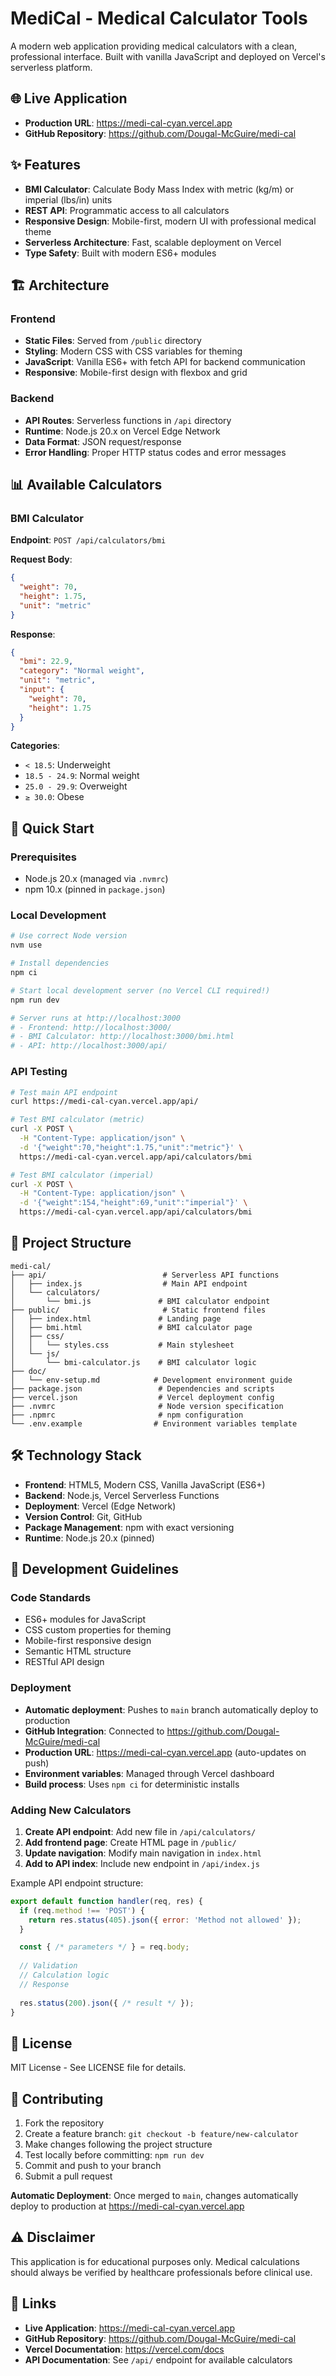 # MediCal - Medical Calculator Tools

A modern web application providing medical calculators with a clean, professional interface. Built with vanilla JavaScript and deployed on Vercel's serverless platform.

## 🌐 Live Application

- **Production URL**: https://medi-cal-cyan.vercel.app
- **GitHub Repository**: https://github.com/Dougal-McGuire/medi-cal

## ✨ Features

- **BMI Calculator**: Calculate Body Mass Index with metric (kg/m) or imperial (lbs/in) units
- **REST API**: Programmatic access to all calculators
- **Responsive Design**: Mobile-first, modern UI with professional medical theme
- **Serverless Architecture**: Fast, scalable deployment on Vercel
- **Type Safety**: Built with modern ES6+ modules

## 🏗️ Architecture

### Frontend
- **Static Files**: Served from `/public` directory
- **Styling**: Modern CSS with CSS variables for theming
- **JavaScript**: Vanilla ES6+ with fetch API for backend communication
- **Responsive**: Mobile-first design with flexbox and grid

### Backend
- **API Routes**: Serverless functions in `/api` directory
- **Runtime**: Node.js 20.x on Vercel Edge Network
- **Data Format**: JSON request/response
- **Error Handling**: Proper HTTP status codes and error messages

## 📊 Available Calculators

### BMI Calculator
**Endpoint**: `POST /api/calculators/bmi`

**Request Body**:
```json
{
  "weight": 70,
  "height": 1.75,
  "unit": "metric"
}
```

**Response**:
```json
{
  "bmi": 22.9,
  "category": "Normal weight",
  "unit": "metric",
  "input": {
    "weight": 70,
    "height": 1.75
  }
}
```

**Categories**:
- `< 18.5`: Underweight
- `18.5 - 24.9`: Normal weight
- `25.0 - 29.9`: Overweight
- `≥ 30.0`: Obese

## 🚀 Quick Start

### Prerequisites
- Node.js 20.x (managed via `.nvmrc`)
- npm 10.x (pinned in `package.json`)

### Local Development
```bash
# Use correct Node version
nvm use

# Install dependencies
npm ci

# Start local development server (no Vercel CLI required!)
npm run dev

# Server runs at http://localhost:3000
# - Frontend: http://localhost:3000/
# - BMI Calculator: http://localhost:3000/bmi.html
# - API: http://localhost:3000/api/
```

### API Testing
```bash
# Test main API endpoint
curl https://medi-cal-cyan.vercel.app/api/

# Test BMI calculator (metric)
curl -X POST \
  -H "Content-Type: application/json" \
  -d '{"weight":70,"height":1.75,"unit":"metric"}' \
  https://medi-cal-cyan.vercel.app/api/calculators/bmi

# Test BMI calculator (imperial)
curl -X POST \
  -H "Content-Type: application/json" \
  -d '{"weight":154,"height":69,"unit":"imperial"}' \
  https://medi-cal-cyan.vercel.app/api/calculators/bmi
```

## 📁 Project Structure

```
medi-cal/
├── api/                          # Serverless API functions
│   ├── index.js                  # Main API endpoint
│   └── calculators/
│       └── bmi.js               # BMI calculator endpoint
├── public/                       # Static frontend files
│   ├── index.html               # Landing page
│   ├── bmi.html                 # BMI calculator page
│   ├── css/
│   │   └── styles.css           # Main stylesheet
│   └── js/
│       └── bmi-calculator.js    # BMI calculator logic
├── doc/
│   └── env-setup.md            # Development environment guide
├── package.json                 # Dependencies and scripts
├── vercel.json                  # Vercel deployment config
├── .nvmrc                       # Node version specification
├── .npmrc                       # npm configuration
└── .env.example                # Environment variables template
```

## 🛠️ Technology Stack

- **Frontend**: HTML5, Modern CSS, Vanilla JavaScript (ES6+)
- **Backend**: Node.js, Vercel Serverless Functions
- **Deployment**: Vercel (Edge Network)
- **Version Control**: Git, GitHub
- **Package Management**: npm with exact versioning
- **Runtime**: Node.js 20.x (pinned)

## 🔧 Development Guidelines

### Code Standards
- ES6+ modules for JavaScript
- CSS custom properties for theming
- Mobile-first responsive design
- Semantic HTML structure
- RESTful API design

### Deployment
- **Automatic deployment**: Pushes to `main` branch automatically deploy to production
- **GitHub Integration**: Connected to https://github.com/Dougal-McGuire/medi-cal
- **Production URL**: https://medi-cal-cyan.vercel.app (auto-updates on push)
- **Environment variables**: Managed through Vercel dashboard
- **Build process**: Uses `npm ci` for deterministic installs

### Adding New Calculators

1. **Create API endpoint**: Add new file in `/api/calculators/`
2. **Add frontend page**: Create HTML page in `/public/`
3. **Update navigation**: Modify main navigation in `index.html`
4. **Add to API index**: Include new endpoint in `/api/index.js`

Example API endpoint structure:
```javascript
export default function handler(req, res) {
  if (req.method !== 'POST') {
    return res.status(405).json({ error: 'Method not allowed' });
  }

  const { /* parameters */ } = req.body;
  
  // Validation
  // Calculation logic
  // Response
  
  res.status(200).json({ /* result */ });
}
```

## 📄 License

MIT License - See LICENSE file for details.

## 🤝 Contributing

1. Fork the repository
2. Create a feature branch: `git checkout -b feature/new-calculator`
3. Make changes following the project structure
4. Test locally before committing: `npm run dev`
5. Commit and push to your branch
6. Submit a pull request

**Automatic Deployment**: Once merged to `main`, changes automatically deploy to production at https://medi-cal-cyan.vercel.app

## ⚠️ Disclaimer

This application is for educational purposes only. Medical calculations should always be verified by healthcare professionals before clinical use.

## 🔗 Links

- **Live Application**: https://medi-cal-cyan.vercel.app
- **GitHub Repository**: https://github.com/Dougal-McGuire/medi-cal
- **Vercel Documentation**: https://vercel.com/docs
- **API Documentation**: See `/api/` endpoint for available calculators